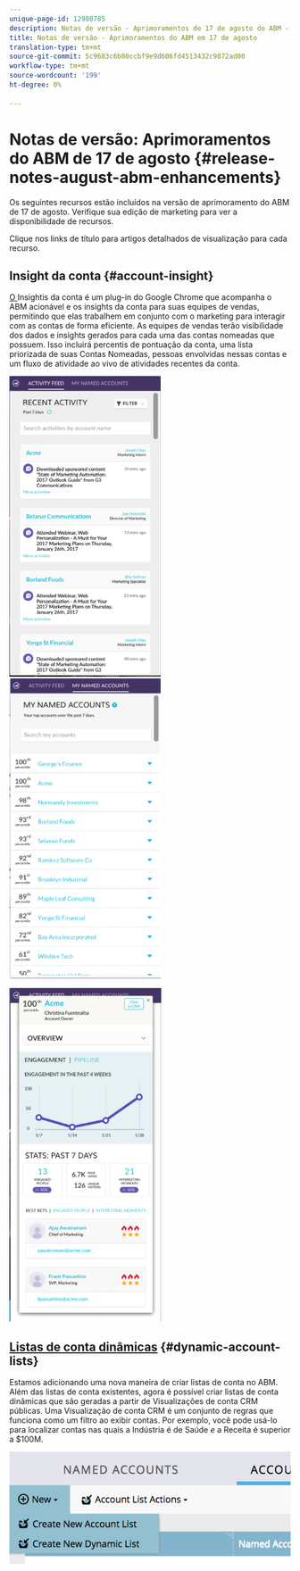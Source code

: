 ```yaml
---
unique-page-id: 12980785
description: Notas de versão - Aprimoramentos de 17 de agosto do ABM - Documentos do Marketing - Documentação do produto
title: Notas de versão - Aprimoramentos do ABM em 17 de agosto
translation-type: tm+mt
source-git-commit: 5c9683c6b00ccbf9e9d606fd4513432c9872ad00
workflow-type: tm+mt
source-wordcount: '199'
ht-degree: 0%

---
```



# Notas de versão: Aprimoramentos do ABM de 17 de agosto {#release-notes-august-abm-enhancements}

Os seguintes recursos estão incluídos na versão de aprimoramento do ABM de 17 de agosto. Verifique sua edição de marketing para ver a disponibilidade de recursos.

Clique nos links de título para artigos detalhados de visualização para cada recurso.

## Insight da conta {#account-insight}

[O ](../../product-docs/account-based-marketing/setup-abm/account-insight-plug-in-overview.md) Insightis da conta é um plug-in do Google Chrome que acompanha o ABM acionável e os insights da conta para suas equipes de vendas, permitindo que elas trabalhem em conjunto com o marketing para interagir com as contas de forma eficiente. As equipes de vendas terão visibilidade dos dados e insights gerados para cada uma das contas nomeadas que possuem. Isso incluirá percentis de pontuação da conta, uma lista priorizada de suas Contas Nomeadas, pessoas envolvidas nessas contas e um fluxo de atividade ao vivo de atividades recentes da conta.

![](assets/image001.png) ![](assets/image002.png)

![](assets/image003.png)

## [Listas de conta dinâmicas](../../product-docs/account-based-marketing/target/account-lists.md) {#dynamic-account-lists}

Estamos adicionando uma nova maneira de criar listas de conta no ABM. Além das listas de conta existentes, agora é possível criar listas de conta dinâmicas que são geradas a partir de Visualizações de conta CRM públicas. Uma Visualização de conta CRM é um conjunto de regras que funciona como um filtro ao exibir contas. Por exemplo, você pode usá-lo para localizar contas nas quais a Indústria é de Saúde *e* a Receita é superior a $100M.

![](assets/dynamic-account-list-menu-5b14-5d-copy.png)

